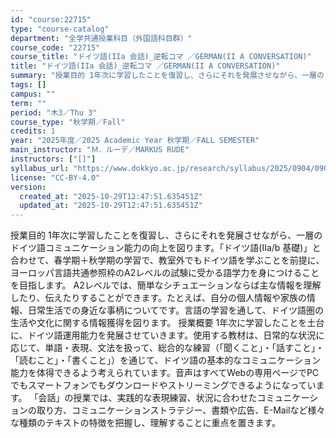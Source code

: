 ```yaml
---
id: "course:22715"
type: "course-catalog"
department: "全学共通授業科目（外国語科目群）"
course_code: "22715"
course_title: "ドイツ語(IIa 会話)_逆転コマ ／GERMAN(II A CONVERSATION)"
title: "ドイツ語(IIa 会話)_逆転コマ ／GERMAN(II A CONVERSATION)"
summary: "授業目的 1年次に学習したことを復習し、さらにそれを発展させながら、一層のドイツ語コミュニケーション能力の向上を図ります。「ドイツ語(IIa/b 基礎)」と合わせて、春学期＋秋学期の学習で、教室外でもドイツ語を学ぶことを前提に、ヨーロッパ言…"
tags: []
campus: ""
term: ""
period: "木3／Thu 3"
course_type: "秋学期／Fall"
credits: 1
year: "2025年度／2025 Academic Year 秋学期／FALL SEMESTER"
main_instructor: "Ｍ．ルーデ／MARKUS RUDE"
instructors: ["[]"]
syllabus_url: "https://www.dokkyo.ac.jp/research/syllabus/2025/0904/0904_22715_ja_JP.html"
license: "CC-BY-4.0"
version:
  created_at: "2025-10-29T12:47:51.635451Z"
  updated_at: "2025-10-29T12:47:51.635451Z"
---
```

授業目的 1年次に学習したことを復習し、さらにそれを発展させながら、一層のドイツ語コミュニケーション能力の向上を図ります。「ドイツ語(IIa/b 基礎)」と合わせて、春学期＋秋学期の学習で、教室外でもドイツ語を学ぶことを前提に、ヨーロッパ言語共通参照枠のA2レベルの試験に受かる語学力を身につけることを目指します。 A2レベルでは、簡単なシチュエーションならば主な情報を理解したり、伝えたりすることができます。たとえば、自分の個人情報や家族の情報、日常生活での身近な事柄についてです。言語の学習を通して、ドイツ語圏の生活や文化に関する情報獲得を図ります。 授業概要 1年次に学習したことを土台に、ドイツ語運用能力を発展させていきます。使用する教材は、日常的な状況に応じて、単語・表現、文法を扱って、総合的な練習（「聞くこと」・「話すこと」・「読むこと」・「書くこと」）を通じて、ドイツ語の基本的なコミュニケーション能力を体得できるよう考えられています。音声はすべてWebの専用ページでPCでもスマートフォンでもダウンロードやストリーミングできるようになっています。 「会話」の授業では、実践的な表現練習、状況に合わせたコミュニケーションの取り方、コミュニケーションストラテジー、書類や広告、E-Mailなど様々な種類のテキストの特徴を把握し、理解することに重点を置きます。
